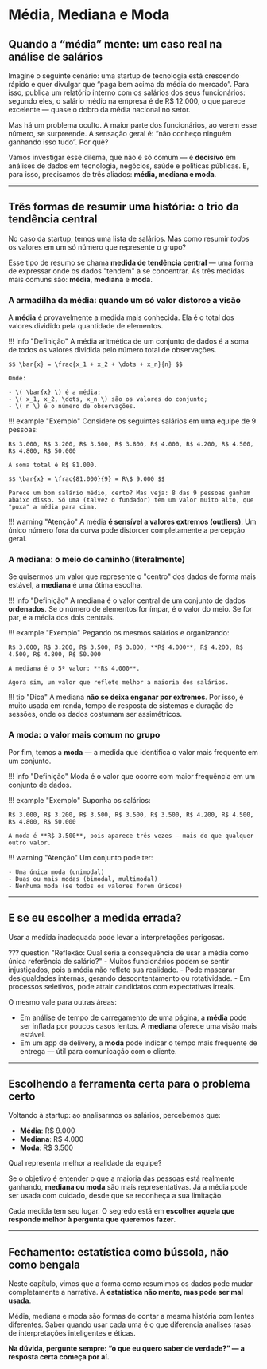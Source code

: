 # Média, Mediana e Moda

## Quando a “média” mente: um caso real na análise de salários

Imagine o seguinte cenário: uma startup de tecnologia está crescendo rápido e quer divulgar que “paga bem acima da média do mercado”. Para isso, publica um relatório interno com os salários dos seus funcionários: segundo eles, o salário médio na empresa é de R$ 12.000, o que parece excelente — quase o dobro da média nacional no setor.

Mas há um problema oculto. A maior parte dos funcionários, ao verem esse número, se surpreende. A sensação geral é: “não conheço ninguém ganhando isso tudo”. Por quê?

Vamos investigar esse dilema, que não é só comum — é **decisivo** em análises de dados em tecnologia, negócios, saúde e políticas públicas. E, para isso, precisamos de três aliados: **média, mediana e moda**.

---

## Três formas de resumir uma história: o trio da tendência central

No caso da startup, temos uma lista de salários. Mas como resumir *todos* os valores em um só número que represente o grupo?

Esse tipo de resumo se chama **medida de tendência central** — uma forma de expressar onde os dados "tendem" a se concentrar. As três medidas mais comuns são: **média**, **mediana** e **moda**.

### A armadilha da média: quando um só valor distorce a visão

A **média** é provavelmente a medida mais conhecida. Ela é o total dos valores dividido pela quantidade de elementos.

!!! info "Definição"
    A média aritmética de um conjunto de dados é a soma de todos os valores dividida pelo número total de observações.

    $$ \bar{x} = \frac{x_1 + x_2 + \dots + x_n}{n} $$

    Onde:
    
    - \( \bar{x} \) é a média;
    - \( x_1, x_2, \dots, x_n \) são os valores do conjunto;
    - \( n \) é o número de observações.

!!! example "Exemplo"
    Considere os seguintes salários em uma equipe de 9 pessoas:
    
    R$ 3.000, R$ 3.200, R$ 3.500, R$ 3.800, R$ 4.000, R$ 4.200, R$ 4.500, R$ 4.800, R$ 50.000

    A soma total é R$ 81.000.

    $$ \bar{x} = \frac{81.000}{9} = R\$ 9.000 $$

    Parece um bom salário médio, certo? Mas veja: 8 das 9 pessoas ganham abaixo disso. Só uma (talvez o fundador) tem um valor muito alto, que "puxa" a média para cima.

!!! warning "Atenção"
    A média **é sensível a valores extremos (outliers)**. Um único número fora da curva pode distorcer completamente a percepção geral.

### A mediana: o meio do caminho (literalmente)

Se quisermos um valor que represente o "centro" dos dados de forma mais estável, a **mediana** é uma ótima escolha.

!!! info "Definição"
    A mediana é o valor central de um conjunto de dados **ordenados**. Se o número de elementos for ímpar, é o valor do meio. Se for par, é a média dos dois centrais.

!!! example "Exemplo"
    Pegando os mesmos salários e organizando:

    R$ 3.000, R$ 3.200, R$ 3.500, R$ 3.800, **R$ 4.000**, R$ 4.200, R$ 4.500, R$ 4.800, R$ 50.000

    A mediana é o 5º valor: **R$ 4.000**.

    Agora sim, um valor que reflete melhor a maioria dos salários.

!!! tip "Dica"
    A mediana **não se deixa enganar por extremos**. Por isso, é muito usada em renda, tempo de resposta de sistemas e duração de sessões, onde os dados costumam ser assimétricos.

### A moda: o valor mais comum no grupo

Por fim, temos a **moda** — a medida que identifica o valor mais frequente em um conjunto.

!!! info "Definição"
    Moda é o valor que ocorre com maior frequência em um conjunto de dados.

!!! example "Exemplo"
    Suponha os salários:

    R$ 3.000, R$ 3.200, R$ 3.500, R$ 3.500, R$ 3.500, R$ 4.200, R$ 4.500, R$ 4.800, R$ 50.000

    A moda é **R$ 3.500**, pois aparece três vezes — mais do que qualquer outro valor.

!!! warning "Atenção"
    Um conjunto pode ter:
    
    - Uma única moda (unimodal)
    - Duas ou mais modas (bimodal, multimodal)
    - Nenhuma moda (se todos os valores forem únicos)

---

## E se eu escolher a medida errada?

Usar a medida inadequada pode levar a interpretações perigosas.

??? question "Reflexão: Qual seria a consequência de usar a média como única referência de salário?"
    - Muitos funcionários podem se sentir injustiçados, pois a média não reflete sua realidade.
    - Pode mascarar desigualdades internas, gerando descontentamento ou rotatividade.
    - Em processos seletivos, pode atrair candidatos com expectativas irreais.

O mesmo vale para outras áreas:

- Em análise de tempo de carregamento de uma página, a **média** pode ser inflada por poucos casos lentos. A **mediana** oferece uma visão mais estável.
- Em um app de delivery, a **moda** pode indicar o tempo mais frequente de entrega — útil para comunicação com o cliente.

---

## Escolhendo a ferramenta certa para o problema certo

Voltando à startup: ao analisarmos os salários, percebemos que:

- **Média**: R$ 9.000
- **Mediana**: R$ 4.000
- **Moda**: R$ 3.500

Qual representa melhor a realidade da equipe?

Se o objetivo é entender o que a maioria das pessoas está realmente ganhando, **mediana ou moda** são mais representativas. Já a média pode ser usada com cuidado, desde que se reconheça a sua limitação.

Cada medida tem seu lugar. O segredo está em **escolher aquela que responde melhor à pergunta que queremos fazer**.

---

## Fechamento: estatística como bússola, não como bengala

Neste capítulo, vimos que a forma como resumimos os dados pode mudar completamente a narrativa. A **estatística não mente, mas pode ser mal usada**.

Média, mediana e moda são formas de contar a mesma história com lentes diferentes. Saber quando usar cada uma é o que diferencia análises rasas de interpretações inteligentes e éticas.

**Na dúvida, pergunte sempre: “o que eu quero saber de verdade?” — a resposta certa começa por aí.**